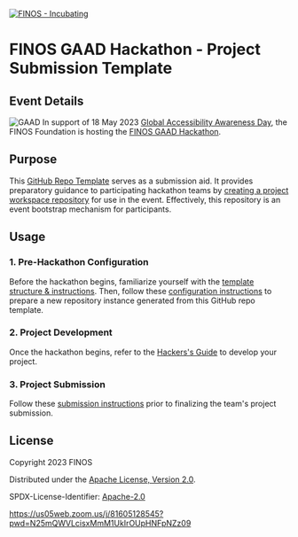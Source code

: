 [![FINOS - Incubating](https://cdn.jsdelivr.net/gh/finos/contrib-toolbox@master/images/badge-incubating.svg)](https://finosfoundation.atlassian.net/wiki/display/FINOS/Incubating)

# FINOS GAAD Hackathon -  Project Submission Template

## Event Details
![GAAD](https://accessibility.day/wp-content/uploads/2020/03/Group-461.svg)
In support of 18 May 2023 [Global Accessibility Awareness Day](https://accessibility.day), the FINOS Foundation is hosting the [FINOS GAAD Hackathon][1].

## Purpose
This [GitHub Repo Template][7] serves as a submission aid. It provides preparatory guidance to participating hackathon teams by [creating a project workspace repository][8] for use in the event. Effectively, this repository is an event  bootstrap mechanism for participants.
## Usage
### 1. Pre-Hackathon Configuration
Before the hackathon begins, familiarize yourself with the [template structure & instructions](./GETTING_STARTED.md). Then, follow these [configuration instructions](./submission-guides/configuration-instructions.md) to prepare a new repository instance generated from this GitHub repo template.

### 2. Project Development
Once the hackathon begins, refer to the [Hackers's Guide](./HELP.md) to develop your project.

### 3. Project Submission
Follow these [submission instructions](./submission-guides/submission-instructions.md) prior to finalizing the team's project submission.

## License

Copyright 2023 FINOS

Distributed under the [Apache License, Version 2.0](http://www.apache.org/licenses/LICENSE-2.0).

SPDX-License-Identifier: [Apache-2.0](https://spdx.org/licenses/Apache-2.0)

https://us05web.zoom.us/j/81605128545?pwd=N25mQWVLcisxMmM1UkIrOUpHNFpNZz09


[1]: https://www.finos.org/hosted-events/2023-05-15-gaad-hackathon

[7]: https://docs.github.com/en/free-pro-team@latest/github/creating-cloning-and-archiving-repositories/creating-a-template-repository
[8]: https://docs.github.com/en/free-pro-team@latest/github/creating-cloning-and-archiving-repositories/creating-a-repository-from-a-template
[9]: https://docs.github.com/en/free-pro-team@latest/github/creating-cloning-and-archiving-repositories/cloning-a-repository








